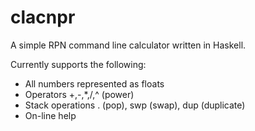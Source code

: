 # clacnpr

A simple RPN command line calculator written in Haskell.

Currently supports the following:
 * All numbers represented as floats
 * Operators +,-,*,/,^ (power)
 * Stack operations . (pop), swp (swap), dup (duplicate)
 * On-line help
